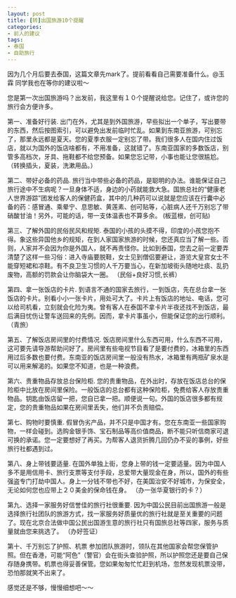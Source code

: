 ```yaml
---
layout: post
title: [转]出国旅游10个提醒
categories:
- 前人的建议
tags:
- 泰国
- 自助旅行
---
```


因为几个月后要去泰国，这篇文章先mark了。提前看看自己需要准备什么。@玉霖 同学我也在等你的建议啦～

 

您是第一次出国旅游吗？出发前，我这里有１０个提醒说给您。记住了，或许您的旅行会方便许多。

第一、准备好行装. 出门在外，尤其是到外国旅游，早些拟出一个单子，写出要带的东西，然后按图索引，可以避免出发前临时忙乱。如果到东南亚旅游，可别忘了，那里永远都是夏天。您的夏季衣服一定别忘了带。我们很多人在国内住过饭店，就以为国外的饭店啥都有，不用准备，这就错了。东南亚国家的多数饭店，别管多高档次，牙具、拖鞋都不给您预备。如果您忘记带，小事也能让您很尴尬。   （转换插头，夏装，洗漱用品。）

第二、带好必备的药品. 旅行当中带些必备的药品，是聪明的办法。谁能保证自己旅行途中不生病呢？一旦身体不适，身边的小药就能救大急。国旅总社的“健康老人世界游踪”团发给客人的保健药盒，其中的几种药可以说就是您应该在行囊中必备的药：感冒通、乘晕宁、息思敏、黄莲素、创可贴等，心脏病人还千万别忘了带硝酸甘油！另外，可能的话，带一支体温表也不算多余。   (板蓝根，创可贴)

第三、了解外国的民俗民风和规矩. 泰国的小孩的头摸不得，印度的小孩您抱不得。象这些异国他乡的规矩，在到人家国家旅游的时候，您还真应当了解一些。否则，人家并不会因为你是外国人，就不再责怪你。比如到泰国，您去之前一定要弄清楚了这样一些习俗：进入寺庙要脱鞋，女士见到僧侣要避让，游览大皇宫女士不能穿短裙和凉鞋。有不良卫生习惯的人千万要当心，在新加坡街头随地吐痰、乱扔废物，高额的罚款会让你脑袋大一圈。   （民俗+良好习惯,长裤）

第四、拿一张饭店的卡片. 到语言不通的国家去旅行，一到饭店，先在总台拿一张饭店的卡片。别看小小一张卡片，用处可大了。卡片上有饭店的地址、电话，您可以给司机看，立刻就会化险为夷。曾有客人在泰国不拿卡片半夜还找不到饭店，最后满目忧伤让警车送回来的先例。因而，拿卡片事虽小，但能保证您的出行顺利。（青旅）

第五、了解饭店房间里的付费情况. 饭店房间里什么东西可用，什么东西不可用，这可要先请导游帮助问好了。房间里有些电视节目看了是要付费的，冰箱里的东西用过后多数也要付费。东南亚的饭店房间里一般没有热水，冰箱里有两瓶矿泉水是可以用来解渴的。如果您不知道，也是一种浪费。

第六、贵重物品存放总台保险柜. 您的贵重物品，在外出时，存放在饭店总台的保险柜中比放在房间里保险。一般饭店的总台都有这种保险柜，免费给客人存放贵重物品。钥匙由饭店留一把，您自已拿一把。顺便说一句。外国的饭店很多都有规定，您的贵重物品如果在房间里丢失，他们并不负责赔偿。

第七、购物时要慎重. 假冒伪劣产品，并不只是中国才有。您在东南亚一些国家购物，一样会碰到。选购金银手饰、宝石制品等高价值商品，断不能只听信商家可退可换的承诺。您一定要想好了再买。为帮客人退货折腾几回仍办不妥的事例，好些旅行社都遇到过。

第八、身上带钱要适量. 在国外单独上街，您身上带的钱一定要适量。因为中国人多不是用信用卡、旅行支票等支付手段，总爱带大量现金在身，所以，国外的有些强盗专门打劫中国人。身上一分钱不带也不好，在美国治安不好城市，为保安全，无论如何您也应带上２０美金的保命钱在身。    （办一张华夏银行的卡？）

第九、选择一家服务好信誉佳的旅行社很重要. 因为中国公民目前出国旅游一般是选择旅行社团队的旅游方式，找一家服务好质量优的旅行社就是至关重要的问题了。现在北京合法做中国公民出国游生意的旅行社只有国旅总社等四家，服务与质量就由您来挑选了。   （办好签证）

第十、千万别忘了护照、机票 参加团队旅游时，领队在其他国家会帮您保管护照。但在香港，可能“阿色”（警官）会在街头查验护照，所以护照您还是要自己保存随身携带。机票也得妥善保管。您如果匆匆忙忙赶到机场，忽然发现机票没带，恐怕那就笑不出来了。

 

感觉还是不够，慢慢细想吧～～
